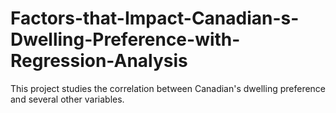 # Factors-that-Impact-Canadian-s-Dwelling-Preference-with-Regression-Analysis
This project studies the correlation between Canadian's dwelling preference and several other variables. 
